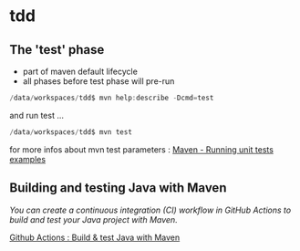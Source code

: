 # tdd

## The 'test' phase

- part of maven default lifecycle 
- all phases before test phase will pre-run 

```java
/data/workspaces/tdd$ mvn help:describe -Dcmd=test
```

and run test ...
```java
/data/workspaces/tdd$ mvn test
```
for more infos about mvn test parameters : [Maven - Running unit tests examples](https://www.logicbig.com/tutorials/build-tools/apache-maven/test-phase.html)


## Building and testing Java with Maven

*You can create a continuous integration (CI) workflow in GitHub Actions to build and test your Java project with Maven.*

[Github Actions : Build & test Java with Maven](https://docs.github.com/en/actions/guides/building-and-testing-java-with-maven)